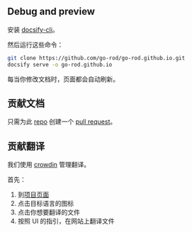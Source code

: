 ## Debug and preview

安装 [docsify-cli](https://docsify.js.org/#/quickstart)。

然后运行这些命令：

```bash
git clone https://github.com/go-rod/go-rod.github.io.git
docsify serve -o go-rod.github.io
```

每当你修改文档时，页面都会自动刷新。

## 贡献文档

只需为此 [repo](https://github.com/go-rod/go-rod.github.io.git) 创建一个 [pull request](https://docs.github.com/en/github/collaborating-with-issues-and-pull-requests/about-pull-requests)。

## 贡献翻译

我们使用 [crowdin](https://crowdin.com/) 管理翻译。

首先：

1. 到[项目页面](https://crowdin.com/project/go-rod)
2. 点击目标语言的图标
3. 点击你想要翻译的文件
4. 按照 UI 的指引，在网站上翻译文件
